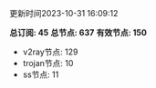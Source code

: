 更新时间2023-10-31 16:09:12

**总订阅: 45**
**总节点: 637**
**有效节点: 150**
- v2ray节点: 129
- trojan节点: 10
- ss节点: 11
